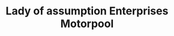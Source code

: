 ---
title: "Lady of assumption Enterprises Motorpool"
url: /maasin/lady-of-assumption-enterprises-motorpool/
shop: car repair
---